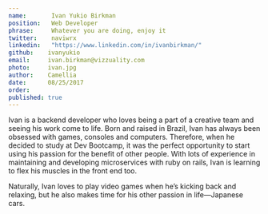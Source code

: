 ```yaml
---
name:       Ivan Yukio Birkman
position:   Web Developer
phrase:     Whatever you are doing, enjoy it
twitter:    naviwrx
linkedin:   "https://www.linkedin.com/in/ivanbirkman/"
github:	   ivanyukio
email:     ivan.birkman@vizzuality.com
photo:     ivan.jpg 
author:    Camellia 
date:      08/25/2017 
order:      
published: true
---
```

Ivan is a backend developer who loves being a part of a creative team and seeing his work come to life. Born and raised in Brazil, Ivan has always been obsessed with games, consoles and computers. Therefore, when he decided to study at Dev Bootcamp, it was the perfect opportunity to start using his passion for the benefit of other people. With lots of experience in maintaining and developing microservices with ruby on rails, Ivan is learning to flex his muscles in the front end too. 

Naturally, Ivan loves to play video games when he’s kicking back and relaxing, but he also makes time for his other passion in life—Japanese cars. 

